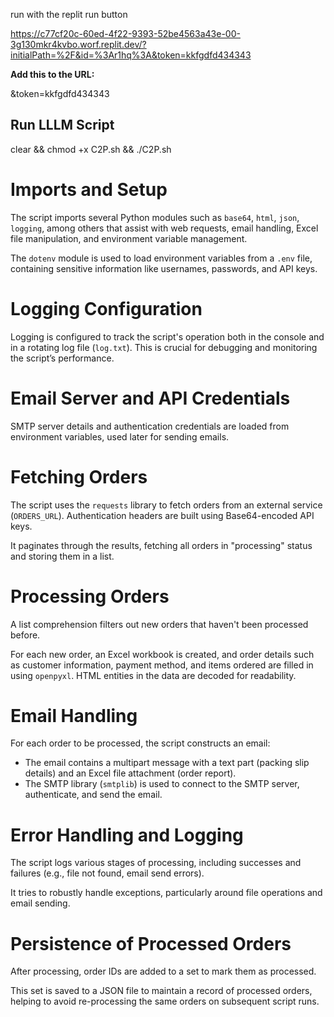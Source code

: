 run with the replit run button

https://c77cf20c-60ed-4f22-9393-52be4563a43e-00-3g130mkr4kvbo.worf.replit.dev/?initialPath=%2F&id=%3Ar1hq%3A&token=kkfgdfd434343

**Add this to the URL:**

&token=kkfgdfd434343

Run LLLM Script
-----------------
clear && chmod +x C2P.sh && ./C2P.sh


**Imports and Setup**
===============

The script imports several Python modules such as `base64`, `html`, `json`, `logging`, among others that assist with web requests, email handling, Excel file manipulation, and environment variable management.

The `dotenv` module is used to load environment variables from a `.env` file, containing sensitive information like usernames, passwords, and API keys.

**Logging Configuration**
=====================

Logging is configured to track the script's operation both in the console and in a rotating log file (`log.txt`). This is crucial for debugging and monitoring the script’s performance.

**Email Server and API Credentials**
================================

SMTP server details and authentication credentials are loaded from environment variables, used later for sending emails.

**Fetching Orders**
================

The script uses the `requests` library to fetch orders from an external service (`ORDERS_URL`). Authentication headers are built using Base64-encoded API keys.

It paginates through the results, fetching all orders in "processing" status and storing them in a list.

**Processing Orders**
==================

A list comprehension filters out new orders that haven't been processed before.

For each new order, an Excel workbook is created, and order details such as customer information, payment method, and items ordered are filled in using `openpyxl`. HTML entities in the data are decoded for readability.

**Email Handling**
================

For each order to be processed, the script constructs an email:

* The email contains a multipart message with a text part (packing slip details) and an Excel file attachment (order report).
* The SMTP library (`smtplib`) is used to connect to the SMTP server, authenticate, and send the email.

**Error Handling and Logging**
=============================

The script logs various stages of processing, including successes and failures (e.g., file not found, email send errors).

It tries to robustly handle exceptions, particularly around file operations and email sending.

**Persistence of Processed Orders**
================================

After processing, order IDs are added to a set to mark them as processed.

This set is saved to a JSON file to maintain a record of processed orders, helping to avoid re-processing the same orders on subsequent script runs.